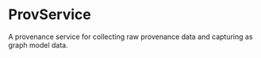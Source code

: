 ProvService
===========

A provenance service for collecting raw provenance data and capturing as graph model data.
